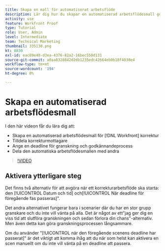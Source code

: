 ```yaml
---
title: Skapa en mall för automatiserat arbetsflöde
description: Lär dig hur du skapar en automatiserad arbetsflödesmall genom att tilldela korrekturmottagare och ange korrekturtider. Dela sedan mallen med andra användare.
activity: use
feature: Workfront Proof
type: Tutorial
role: User, Admin
level: Intermediate
team: Technical Marketing
thumbnail: 335130.png
kt: 8830
exl-id: eac89e40-d3ea-4376-82a2-16bec550d131
source-git-commit: a0aa8328842d2db1235edc42664eb0b18f4038e4
workflow-type: tm+mt
source-wordcount: '194'
ht-degree: 0%

---
```


# Skapa en automatiserad arbetsflödesmall

I den här videon får du lära dig att:

* Skapa en automatiserad arbetsflödesmall för [!DNL  Workfront] korrektur
* Tilldela korrekturmottagare
* Ange en deadline för granskning och godkännandeprocess
* Dela den automatiska arbetsflödesmallen med andra

>[!VIDEO](https://video.tv.adobe.com/v/335130/?quality=12)

## Aktivera ytterligare steg

Det finns två alternativ för att avgöra när ett korrekturarbetsflöde ska starta: den [!UICONTROL Datum och tid] och[!UICONTROL När deadline för föregående fas passeras]&quot;.

Det andra alternativet fungerar bara i scenarier där du har en stor grupp granskare och du inte vill vänta på alla. Det är något av ett&quot;jag ger dig en viss tid att slutföra granskningen och sedan förlora din chans&quot;-alternativ. Men även detta kan göra granskningsprocessen långsammare.

Om du använder &quot;[!UICONTROL när den föregående scenens deadline har passerat]&quot; är det viktigt att komma ihåg att du när som helst kan aktivera en scen manuellt om du inte vill vänta på en deadline att passera.

<!--
Lean More URLs
-->
